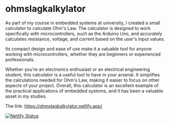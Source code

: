 # ohmslagkalkylator
As part of my course in embedded systems at university, I created a small calculator to calculate Ohm's Law. The calculator is designed to work specifically with microcontrollers, such as the Arduino Uno, and accurately calculates resistance, voltage, and current based on the user's input values.

 Its compact design and ease of use make it a valuable tool for anyone working with microcontrollers, whether they are beginners or experienced professionals.

Whether you're an electronics enthusiast or an electrical engineering student, this calculator is a useful tool to have in your arsenal. It simplifies the calculations needed for Ohm's Law, making it easier to focus on other aspects of your project. Overall, this calculator is an excellent example of the practical applications of embedded systems, and it has been a valuable asset in my studies.

The link:
https://ohmslagkalkylator.netlify.app/



[![Netlify Status](https://api.netlify.com/api/v1/badges/600f2991-a298-4573-9a57-5a3b29d7aa6d/deploy-status)](https://app.netlify.com/sites/ohmslagkalkylator/deploys)
